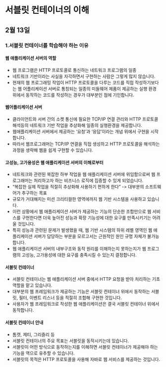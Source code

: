 # 서블릿 컨테이너의 이해

## 2월 13일

### 1.서블릿 컨테이너를 학습해야 하는 이유

#### 웹 애플리케이션 서버의 역할
- 웹 프로그램은 HTTP 프로토콜로 통신하는 네트워크 프로그램의 일종
- 네트워크 기반이라는 사실을 자각하면서 구현하는 사람은 그렇게 많지 않습니다.
- 현재의 웹 프로그래밍 작업이 HTTP 프로토콜을 다루는 코드를 직접 작성하기보다는 웹 어플리케이션 서버로 통칭되는 일종의 미들웨어 제품이 제공하는 실행 환경 위에서 동작하는 코드를 작성하는 경우가 대부분인 점에 기인합니다.

#### 웹어플리케이션 서버
- 클라이언트와 서버 간의 소켓 통신에 필요한 TCP/IP 연결 관리와 HTTP 프로토콜 해석등의 네트워크 기반 작업을 추상화해 일종의 실행환경을 제공합니다.
- 웹애플리케이션 서버에서 제공하는 ‘요청’과 ‘응답’이라는 개념 위에서 구현을 시작합니다.
- 따라서 웹프로그래머는 TCP/IP 연결을 직접 생성하고 HTTP 프로토콜을 해석하는 과정을 생략해 웹을 쉽게 구현할 수 있습니다.

#### 고성능, 고가용성은 웹 애플리케이션 서버의 이해로부터
- 네트워크와 관련된 복잡한 하부 작업을 웹 애플리케이션 서버에 위임함으로써 웹 프로그래머는 처리하고자 하는 비즈니스 로직에 집중할 수 있게 되었습니다.
- “복잡한 실제 작업을 적절히 추상화해 사용하기 편하게 한다” -> 대부분의 소프트웨어가 추구하는 목표
- 규모가 거대해지는 미션 크리티컬한 영역에까지 웹 기반 시스템을 사용하고 있습니다.
- 이런 상황에서 웹 애플리케이션 서버가 제공하는 기능의 단순한 조합만으로 웹 서비스를 구현한다면 더욱 높아진 성능과 확장 기능성에 대한 요구를 만족시키기는 어려울 것입니다.
- 특히 성능과 관련된 문제가 발생했을 때, 웹 기반 시스템의 하위 레벨 영역인 웹 애플리케이션 서버가 담당하는 부분을 모르고서는 근원적인 원인 규명 자체가 불가능합니다.
- 웹 애플리케이션 서버의 내부구조와 동작 원리를 이해하는지 못하는지가 웹 프로그램의 고성능, 고가용성에 대한 요구를 충족시킬 수 있는지 결정합니다. 

#### 서블릿 컨테이너
- 서블릿 컨테이너는 웹 애플리케이션 서버 중에서 HTTP 요청을 받아 처리하는 기초 역할을 맡고 있습니다.
- 대부분의 웹 프레임워크가 제공하는 기능은 서블릿 컨테이너 위에서 동작하는 서블릿, 필터, 이벤트 리스너 등을 적절히 조합해 구현한 것입니다.
- 사용자가 웹 프레임워크로 작성한 웹 애플리케이션은 결국 서블릿 컨테이너 위에서 동작합니다.

#### 서블릿 컨테이너 안내
- 톰캣, 제티, 그리즐리 등
- 서블릿 컨테이너의 주요 목표는 서블릿을 동작시키는데 있습니다.
- 서블릿이 어떤 방식으로 동작하는지를 이해하면 서블릿 컨테이너가 제공해야 하는 기능을 역으로 유추할 수 있습니다.
- 서블릿의 목적은 HTTP 프로토콜을 사용해 자바로 웹 서비스를 제공하는 것입니다.
